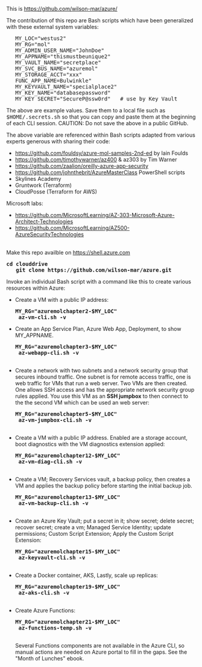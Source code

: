 This is <a target="_blank" href="https://github.com/wilson-mar/azure/">https://github.com/wilson-mar/azure/</a>

The contribution of this repo are Bash scripts which have been generalized with these external system variables:

   <ul><pre>MY_LOC="westus2"
MY_RG="mol"
MY_ADMIN_USER_NAME="JohnDoe"
MY_APPNAME="thismustbeunique2"
MY_VAULT_NAME="secretplace"
MY_SVC_BUS_NAME="azuremol"
MY_STORAGE_ACCT="xxx"
FUNC_APP_NAME=Bulwinkle"
MY_KEYVAULT_NAME="specialplace2"
MY_KEY_NAME="databasepassword"
MY_KEY_SECRET="SecureP@ssw0rd"   # use by Key Vault
</pre></ul>

The above are example values. Save them to a local file such as <tt>$HOME/.secrets.sh</tt> 
so that you can copy and paste them at the beginning of each CLI session.
CAUTION: Do not save the above in a public GitHub.

The above variable are referenced within Bash scripts adapted from various experts generous with sharing their code:
   * https://github.com/fouldsy/azure-mol-samples-2nd-ed by Iain Foulds 
   * https://github.com/timothywarner/az400 & az303 by Tim Warner
   * https://github.com/zaalion/oreilly-azure-app-security
   * https://github.com/johnthebrit/AzureMasterClass PowerShell scripts
   * Skylines Academy
   * Gruntwork (Terraform)
   * CloudPosse (Terraform for AWS)
   
   Microsoft labs:
   * https://github.com/MicrosoftLearning/AZ-303-Microsoft-Azure-Architect-Technologies
   * https://github.com/MicrosoftLearning/AZ500-AzureSecurityTechnologies
   <br /><br />

Make this repo availble on https://shell.azure.com

   <pre><strong>cd clouddrive
   git clone https://github.com/wilson-mar/azure.git</strong></pre>

Invoke an individual Bash script with a command like this to create various resources within Azure:

* Create a VM with a public IP address:

   <pre><strong>MY_RG="azuremolchapter2-$MY_LOC"
   az-vm-cli.sh -v</strong></pre>

* Create an App Service Plan, Azure Web App, Deployment, to show MY_APPNAME.

   <pre><strong>MY_RG="azuremolchapter3-$MY_LOC"
   az-webapp-cli.sh -v 
   </strong></pre>

* Create a network with two subnets and a network security group that secures inbound traffic. One subnet is for remote access traffic, one is web traffic for VMs that run a web server. Two VMs are then created. One allows SSH access and has the appropriate network security group rules applied. You use this VM as an <strong>SSH jumpbox</strong> to then connect to the the second VM which can be used an web server:

   <pre><strong>MY_RG="azuremolchapter5-$MY_LOC"
   az-vm-jumpbox-cli.sh -v
   </strong></pre> 

* Create a VM with a public IP address. Enabled are a storage account, boot diagnostics with the VM diagnostics extension applied:

   <pre><strong>MY_RG="azuremolchapter12-$MY_LOC"
   az-vm-diag-cli.sh -v
   </strong></pre>

* Create a VM; Recovery Services vault, a backup policy, then creates a VM and applies the backup policy before starting the initial backup job.

   <pre><strong>MY_RG="azuremolchapter13-$MY_LOC"
   az-vm-backup-cli.sh -v
   </strong></pre>

* Create an Azure Key Vault; put a secret in it; show secret; delete secret; recover secret; create a vm; Managed Service Identity; update permissions; Custom Script Extension; Apply the Custom Script Extension:

   <pre><strong>MY_RG="azuremolchapter15-$MY_LOC"
   az-keyvault-cli.sh -v
   </strong></pre>
   
* Create a Docker container, AKS, Lastly, scale up replicas:

   <pre><strong>MY_RG="azuremolchapter19-$MY_LOC"
   az-aks-cli.sh -v
   </strong></pre>

* Create Azure Functions:

   <pre><strong>MY_RG="azuremolchapter21-$MY_LOC"
   az-functions-temp.sh -v
   </strong></pre>

   Several Functions components are not available in the Azure CLI, so manual actions are needed on Azure portal to fill in the gaps.
   See the "Month of Lunches" ebook.
